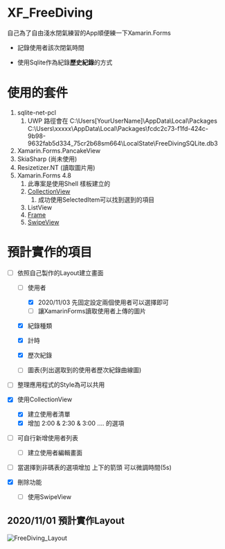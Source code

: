 # XF_FreeDiving
自己為了自由淺水閉氣練習的App順便練一下Xamarin.Forms

- 記錄使用者該次閉氣時間

- 使用Sqlite作為紀錄**歷史紀錄**的方式

  

  



# 使用的套件

1. sqlite-net-pcl
   1. UWP 路徑會在 C:\Users\[YourUserName]\AppData\Local\Packages\
      C:\Users\xxxxx\AppData\Local\Packages\fcdc2c73-f1fd-424c-9b98-9632fab5d334_75cr2b68sm664\LocalState\FreeDivingSQLite.db3
2. Xamarin.Forms.PancakeView
3. SkiaSharp (尚未使用)
4. Resizetizer.NT (讀取圖片用)
5. Xamarin.Forms 4.8
   1. 此專案是使用Shell 樣板建立的
   2. [CollectionView](https://docs.microsoft.com/zh-tw/xamarin/xamarin-forms/user-interface/collectionview/)
      1. 成功使用SelectedItem可以找到選到的項目
   3. ListView
   4. [Frame](https://devblogs.microsoft.com/xamarin/xamarinforms-4-8-gradients-brushes/)
   5. [SwipeView](https://docs.microsoft.com/zh-tw/xamarin/xamarin-forms/user-interface/swipeview)



# 預計實作的項目

- [ ] 依照自己製作的Layout建立畫面

  - [ ] 使用者
    - [x] 2020/11/03 先固定設定兩個使用者可以選擇即可
    - [ ] 讓XamarinForms讀取使用者上傳的圖片
    
  - [x] 紀錄種類

  - [x] 計時

  - [x] 歷次紀錄

  - [ ] 圖表(列出選取到的使用者歷次紀錄曲線圖)

    

- [ ] 整理應用程式的Style為可以共用

- [x] 使用CollectionView

  - [x] 建立使用者清單
  - [x] 增加 2:00 & 2:30 & 3:00 .... 的選項

- [ ] 可自行新增使用者列表

  - [ ] 建立使用者編輯畫面

- [ ] 當選擇到非碼表的選項增加 上下的箭頭 可以微調時間(5s)

- [x] 刪除功能

  - [ ] 使用SwipeView

  

## 2020/11/01 預計實作Layout

![FreeDiving_Layout](https://raw.githubusercontent.com/FocacciaSyin/XF_FreeDiving/master/Layout/iPhone%20X%2C%20XS%2C%2011%20Pro%20%E2%80%93%201.png)



 